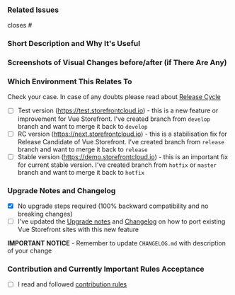 ### Related Issues
<!--  Put related issue number which this PR is closing. For example #123 -->

closes #

### Short Description and Why It's Useful
<!-- describe in a few words what is this Pull Request changing and why it's useful -->



### Screenshots of Visual Changes before/after (if There Are Any)
<!-- if you made any changes in the UI layer please provide before/after screenshots -->

### Which Environment This Relates To
Check your case. In case of any doubts please read about [Release Cycle](https://docs.vuestorefront.io/guide/basics/release-cycle.html)

- [ ] Test version (https://test.storefrontcloud.io) - this is a new feature or improvement for Vue Storefront. I've created branch from `develop` branch and want to merge it back to `develop`
- [ ] RC version (https://next.storefrontcloud.io) - this is a stabilisation fix for Release Candidate of Vue Storefront. I've created branch from `release` branch and want to merge it back to `release`
- [ ] Stable version (https://demo.storefrontcloud.io) - this is an important fix for current stable version. I've created branch from `hotfix` or `master` branch and want to merge it back to `hotfix`

### Upgrade Notes and Changelog
- [x] No upgrade steps required (100% backward compatibility and no breaking changes)
- [ ] I've updated the [Upgrade notes](https://github.com/DivanteLtd/vue-storefront/blob/develop/docs/guide/upgrade-notes/README.md) and [Changelog](https://github.com/DivanteLtd/vue-storefront/blob/develop/CHANGELOG.md) on how to port existing Vue Storefront sites with this new feature

**IMPORTANT NOTICE** - Remember to update `CHANGELOG.md` with description of your change

### Contribution and Currently Important Rules Acceptance
<!-- Please get familiar with following info -->

- [ ] I read and followed [contribution rules](https://github.com/DivanteLtd/vue-storefront/blob/master/CONTRIBUTING.md)

